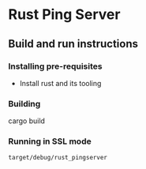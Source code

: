 # Rust Ping Server

## Build and run instructions

### Installing pre-requisites

- Install rust and its tooling

### Building

cargo build

### Running in SSL mode

```bash
target/debug/rust_pingserver
```
